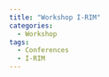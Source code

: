 ```yaml
---
title: "Workshop I-RIM"
categories:
  - Workshop
tags:
  - Conferences
  - I-RIM
---
```


<!-- This is to open links in a new tab
<base target="_blank">  -->

